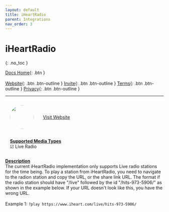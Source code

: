 ```yaml
---
layout: default
title: iHeartRadio
parent: Integrations
nav_order: 3
---
```


# iHeartRadio
{: .no_toc }

<span class="fs-5">[Docs Home](https://docs.pulseproject.io){: .btn }</span><br><br>
<span class="fs-4">[Website](https://pulseproject.io){: .btn .btn-outline }</span>
<span class="fs-4">[Invite](https://pulseproject.io/invite){: .btn .btn-outline }</span>
<span class="fs-4">[Terms](https://pulseproject.io/terms){: .btn .btn-outline }</span>
<span class="fs-4">[Privacy](https://pulseproject.io/privacy){: .btn .btn-outline }</span>

---

<div style="display: inline-flex;align-items: center;justify-content: center;">
  <div style="margin: 15px;">
    <img class="sourceimage" src="https://img.talkandroid.com/uploads/2015/05/iheartradio-logo.png" alt="" style="width:75px;height:75px;border: none;border-radius: 75px;margin: auto;">
  </div>
  <div style="margin: 15px;">
    <a target="_blank" href="https://www.iheart.com">Visit Website</a>
  </div>
</div>
<br>
<div style="display: inline-flex;">
  <div style="margin: 15px;">
    <u><b>Supported Media Types</b></u>
    <br>☑ Live Radio
  </div>
</div>

<u><b>Description</b></u>
<br>The current iHeartRadio implementation only supports Live radio stations for the time being. To play a station from iHeartRadio, you need to navigate to the radion station and copy the URL, or the share link URL. The format if the radio station should have "/live" followed by the id "/hits-973-5906/" as shown in the example below. If your URL doesn't look like this, you have the wrong URL.
<br>
<br>Example 1: `?play https://www.iheart.com/live/hits-973-5906/`
